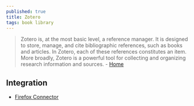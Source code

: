 ```yaml
---
published: true
title: Zotero
tags: book library
---
```

> Zotero is, at the most basic level, a reference manager. It is designed to store, manage, and cite bibliographic references, such as books and articles. In Zotero, each of these references constitutes an item. More broadly, Zotero is a powerful tool for collecting and organizing research information and sources. - [Home](https://www.zotero.org/support/quick_start_guide)

## Integration
- [Firefox Connector](https://www.zotero.org/download/#)